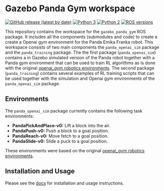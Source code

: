 # Gazebo Panda Gym workspace

[![GitHub release (latest by date)](https://img.shields.io/github/v/release/rickstaa/gazebo-panda-gym)](https://github.com/rickstaa/gazebo-panda-gym/releases)
[![Python 3](https://img.shields.io/badge/python%203-3.7%20%7C%203.6%20%7C%203.5-brightgreen.svg)](https://www.python.org/)
[![Python 2](https://img.shields.io/badge/python%202-2.7%20%7C%202.6%20%7C%202.5-brightgreen.svg)](https://www.python.org/)
[![ROS versions](https://img.shields.io/badge/ROS%20versions-Melodic-brightgreen)](https://wiki.ros.org)

This repository contains the workspace for the `gazebo_panda_gym` ROS package. It
includes all the components (submodules and code) to create a create a
Openai gym environment for the Panda Emika Franka robot. This workspace consists of two
main components the `panda_openai_sim` package and the `panda_training` package. The
the first package (`panda_openai_sim`) contains a in Gazebo simulated version of the Panda
robot together with a Panda gym environment that can be used to train RL algorithms as is done
with the original [openai_gym robotics environments](https://gym.openai.com/envs/#robotics).
The second package (`panda_training`) contains several examples of RL training scripts
that can be used together with the simulation and Openai gym environments of the
`panda_openai_sim` package.

## Environments

The `panda_openai_sim` package currently contains the following task environments:

-   **PandaPickAndPlace-v0:** Lift a block into the air.
-   **PandaPush-v0:** Push a block to a goal position.
-   **PandaReach-v0:** Move fetch to a goal position.
-   **PandaSlide-v0:** Slide a puck to a goal position.

These environments were based on the original [openai_gym robotics environments](https://gym.openai.com/envs/#robotics).

## Installation and Usage

Please see the [docs](https://rickstaa.github.io/gazebo-panda-gym/) for installation
and usage instructions.
